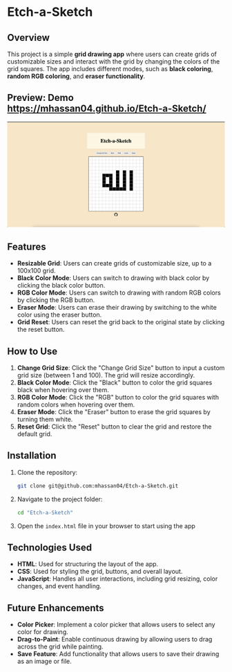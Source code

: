 # Etch-a-Sketch

## Overview

This project is a simple **grid drawing app** where users can create grids of customizable sizes and interact with the grid by changing the colors of the grid squares. The app includes different modes, such as **black coloring**, **random RGB coloring**, and **eraser functionality**.

## Preview: Demo https://mhassan04.github.io/Etch-a-Sketch/

![Etch-a-Sketch](preview.png)

## Features

- **Resizable Grid**: Users can create grids of customizable size, up to a 100x100 grid.
- **Black Color Mode**: Users can switch to drawing with black color by clicking the black color button.
- **RGB Color Mode**: Users can switch to drawing with random RGB colors by clicking the RGB button.
- **Eraser Mode**: Users can erase their drawing by switching to the white color using the eraser button.
- **Grid Reset**: Users can reset the grid back to the original state by clicking the reset button.

## How to Use

1. **Change Grid Size**: Click the "Change Grid Size" button to input a custom grid size (between 1 and 100). The grid will resize accordingly.
2. **Black Color Mode**: Click the "Black" button to color the grid squares black when hovering over them.
3. **RGB Color Mode**: Click the "RGB" button to color the grid squares with random colors when hovering over them.
4. **Eraser Mode**: Click the "Eraser" button to erase the grid squares by turning them white.
5. **Reset Grid**: Click the "Reset" button to clear the grid and restore the default grid.

## Installation

1. Clone the repository:
   ```bash
   git clone git@github.com:mhassan04/Etch-a-Sketch.git
2. Navigate to the project folder:
   ```bash
   cd "Etch-a-Sketch"
3. Open the `index.html` file in your browser to start using the app

## Technologies Used

- **HTML**: Used for structuring the layout of the app.
- **CSS**: Used for styling the grid, buttons, and overall layout.
- **JavaScript**: Handles all user interactions, including grid resizing, color changes, and event handling.

## Future Enhancements

- **Color Picker**: Implement a color picker that allows users to select any color for drawing.
- **Drag-to-Paint**: Enable continuous drawing by allowing users to drag across the grid while painting.
- **Save Feature**: Add functionality that allows users to save their drawing as an image or file.

